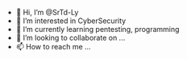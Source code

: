 - 👋 Hi, I’m @SrTd-Ly
- 👀 I’m interested in CyberSecurity 
- 🌱 I’m currently learning pentesting, programming 
- 💞️ I’m looking to collaborate on ...
- 📫 How to reach me ...

<!---
SrTd-Ly/SrTd-Ly is a ✨ special ✨ repository because its `README.md` (this file) appears on your GitHub profile.
You can click the Preview link to take a look at your changes.
--->
